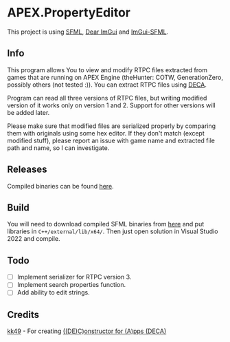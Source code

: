 # APEX.PropertyEditor
This project is using [SFML](https://github.com/SFML/SFML), [Dear ImGui](https://github.com/ocornut/imgui) and [ImGui-SFML](https://github.com/eliasdaler/imgui-sfml).

## Info
This program allows You to view and modify RTPC files extracted from games that are running on APEX Engine (theHunter: COTW, GenerationZero, possibly others (not tested :)). You can extract RTPC files using [DECA](https://github.com/kk49/deca).

Program can read all three versions of RTPC files, but writing modified version of it works only on version 1 and 2. Support for other versions will be added later.

Please make sure that modified files are serialized properly by comparing them with originals using some hex editor. If they don't match (except modified stuff), please report an issue with game name and extracted file path and name, so I can investigate.

## Releases
Compiled binaries can be found [here](https://github.com/CatShot112/APEX.PropertyEditor/releases).

## Build
You will need to download compiled SFML binaries from [here](https://github.com/CatShot112/APEX.PropertyEditor/releases) and put libraries in `C++/external/lib/x64/`. Then just open solution in Visual Studio 2022 and compile.

## Todo
- [ ] Implement serializer for RTPC version 3.
- [ ] Implement search properties function.
- [ ] Add ability to edit strings.

## Credits
[kk49](https://github.com/kk49) - For creating [((DE)C)onstructor for (A)pps (DECA)](https://github.com/kk49/deca)
